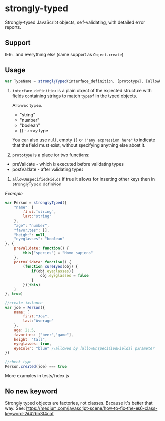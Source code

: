 strongly-typed
==============

Strongly-typed JavaScript objects, self-validating, with detailed error reports.

## Support

IE9+ and everything else (same support as `Object.create`)

## Usage

```javascript
var TypeName = stronglyTyped(interface_definition, [prototype], [allowUnspecifiedFields])

```

1. `interface_definition` is a plain object of the expected structure with fields containing strings to match `typeof` in the typed objects.

    Allowed types:
    * "string"
    * "number"
    * "boolean"
    * [] - array type
    
    You can also use `null`, empty `{}` or `!"any expression here"` to indicate that the field must exist, without specifying anything else about it.

1. `prototype` is a place for two functions:
* preValidate - which is executed before validating types
* postValdate - after validating types

1. `allowUnspecifiedFields` if true it allows for inserting other keys then in stronglyTyped definition

_Example_

```javascript
var Person = stronglyTyped({
    "name": {
        first:"string",
        last:"string"
    },
    "age": "number",
    "favorites": [],
    "height": null,
    "eyeglasses": "boolean"
}, {
    preValidate: function() {
        this["species"] = "Homo sapiens"
    },
    postValidate: function() {
        (function cureEyes(obj) {
            if(obj.eyeglasses){
                obj.eyeglasses = false
            }
        })(this)
    }
}, true)

//create instance
var joe = Person({
    name: {
        first:"Joe",
        last:"Average"
    },
    age: 21.5,
    favorites: ["beer","game"],
    height: "tall",
    eyeglasses: true,
    eyeColor: "blue" //allowed by [allowUnspecifiedFields] parameter
})

//check type
Person.created(joe) === true
```

More examples in tests/index.js

## No new keyword

Strongly typed objects are factories, not classes. Because it's better that way. See: https://medium.com/javascript-scene/how-to-fix-the-es6-class-keyword-2d42bb3f4caf

